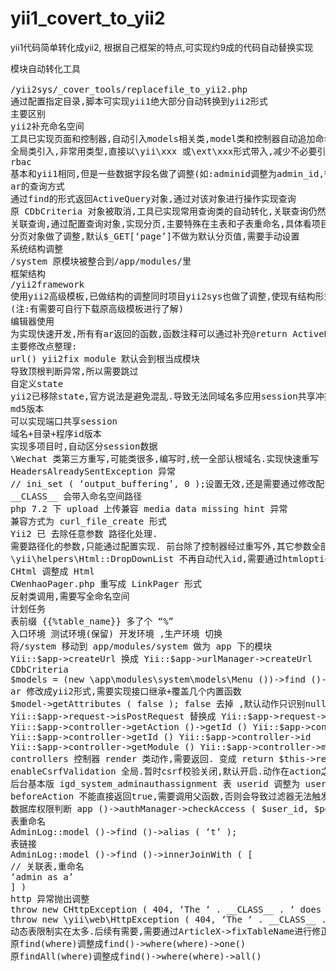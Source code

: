 # yii1_covert_to_yii2
yii1代码简单转化成yii2, 根据自己框架的特点,可实现约9成的代码自动替换实现
<pre>
模块自动转化工具

/yii2sys/_cover_tools/replacefile_to_yii2.php
通过配置指定目录,脚本可实现yii1绝大部分自动转换到yii2形式
主要区别
yii2补充命名空间
工具已实现页面和控制器,自动引入models相关类,model类和控制器自动追加命名空间
全局类引入,非常用类型,直接以\yii\xxx 或\ext\xxx形式带入,减少不必要引入代码
rbac
基本和yii1相同,但是一些数据字段名做了调整(如:adminid调整为admin_id,很多类似字段都补充了下划线)
ar的查询方式
通过find的形式返回ActiveQuery对象,通过对该对象进行操作实现查询
原 CDbCriteria 对象被取消,工具已实现常用查询类的自动转化,关联查询仍然需要进行手动补充调整.
关联查询,通过配置查询对象,实现分页,主要特殊在主表和子表重命名,具体看项目案例.
分页对象做了调整,默认$_GET[‘page’]不做为默认分页值,需要手动设置
系统结构调整
/system 原模块被整合到/app/modules/里
框架结构
/yii2framework
使用yii2高级模板,已做结构的调整同时项目yii2sys也做了调整,使现有结构形式按原来的部署方式
(注:有需要可自行下载原高级模板进行了解)
编辑器使用
为实现快速开发,所有有ar返回的函数,函数注释可以通过补充@return ActiveRecord 实现代码提示(需要在inlucde_path中引入框架做为附属项目)
主要修改点整理:
url() yii2fix module 默认会到根当成模块
导致顶根判断异常,所以需要跳过
自定义state
yii2已移除state,官方说法是避免混乱.导致无法同域名多应用session共享冲突
md5版本
可以实现端口共享session
域名+目录+程序id版本
实现多项目时,自动区分session数据
\Wechat 类第三方重写,可能类很多,编写时,统一全部认根域名.实现快速重写
HeadersAlreadySentException 异常
// ini_set ( ‘output_buffering’, 0 );设置无效,还是需要通过修改配置.不然超出会抛
__CLASS__ 会带入命名空间路径
php 7.2 下 upload 上传兼容 media data missing hint 异常
兼容方式为 curl_file_create 形式
Yii2 已 去除任意参数 路径化处理.
需要路径化的参数,只能通过配置实现. 前台除了控制器经过重写外,其它参数全部都以 ? 形式拼接
\yii\helpers\Html::DropDownList 不再自动代入id,需要通过htmloptions配置进去
CHtml 调整成 Html
CWenhaoPager.php 重写成 LinkPager 形式
反射类调用,需要写全命名空间
计划任务
表前缀 {{%table_name}} 多了个 “%”
入口环境 测试环境(保留) 开发环境 ,生产环境 切换
将/system 移动到 app/modules/system 做为 app 下的模块
Yii::$app->createUrl 换成 Yii::$app->urlManager->createUrl
CDbCriteria
$models = (new \app\modules\system\models\Menu ())->find ()->where ( “parentId=0 and state=1” )->orderBy ( ‘ordernum asc,id asc’ )->all ();
ar 修改成yii2形式,需要实现接口继承+覆盖几个内置函数
$model->getAttributes ( false ); false 去掉 ,默认动作只识别null
Yii::$app->request->isPostRequest 替换成 Yii::$app->request->post ()
Yii::$app->controller->getAction ()->getId () Yii::$app->controller->action->id
Yii::$app->controller->getId () Yii::$app->controller->id
Yii::$app->controller->getModule () Yii::$app->controller->module->id
controllers 控制器 render 类动作,需要返回. 变成 return $this->render…
enableCsrfValidation 全局.暂时csrf校验关闭,默认开启.动作在action之前
后台基本版 igd_system_adminauthassignment 表 userid 调整为 user_id (框架写死字段)
beforeAction 不能直接返回true,需要调用父函数,否则会导致过滤器无法触发
数据库权限判断 app ()->authManager->checkAccess ( $user_id, $permission ) 参数顺序变化
表重命名
AdminLog::model ()->find ()->alias ( ‘t’ );
表链接
AdminLog::model ()->find ()->innerJoinWith ( [
// 关联表,重命名
‘admin as a’
] )
http 异常抛出调整
throw new CHttpException ( 404, ‘The ‘ . __CLASS__ . ‘ does not exist.’ );
throw new \yii\web\HttpException ( 404, ‘The ‘ . __CLASS__ . ‘ does not exist.’ );
动态表限制实在太多.后续有需要,需要通过ArticleX->fixTableName进行修正
原find(where)调整成find()->where(where)->one()
原findAll(where)调整成find()->where(where)->all()
</pre>
